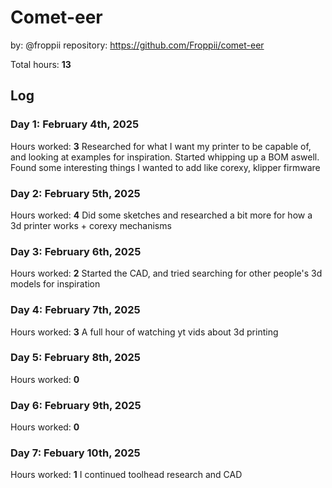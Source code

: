# Comet-eer
by: @froppii
repository: https://github.com/Froppii/comet-eer

Total hours: **13**

## Log
### Day 1: February 4th, 2025
Hours worked: **3**
Researched for what I want my printer to be capable of, and looking at examples for inspiration. Started whipping up a BOM aswell. Found some interesting things I wanted to add like corexy, klipper firmware

### Day 2: February 5th, 2025
Hours worked: **4**
Did some sketches and researched a bit more for how a 3d printer works + corexy mechanisms

### Day 3: February 6th, 2025
Hours worked: **2**
Started the CAD, and tried searching for other people's 3d models for inspiration

### Day 4: February 7th, 2025
Hours worked: **3**
A full hour of watching yt vids about 3d printing

### Day 5: February 8th, 2025
Hours worked: **0**

### Day 6: February 9th, 2025
Hours worked: **0**

### Day 7: Febuary 10th, 2025
Hours worked: **1**
I continued toolhead research and CAD
